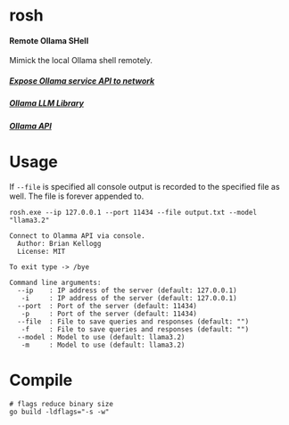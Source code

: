 # rosh
#### **R**emote **O**llama **SH**ell
Mimick the local Ollama shell remotely.  
##### [Expose Ollama service API to network](https://aident.ai/blog/how-to-expose-ollama-service-api-to-network)
##### [Ollama LLM Library](https://ollama.com/library?sort=popular)
##### [Ollama API](https://github.com/ollama/ollama/blob/main/docs/api.md)
# Usage
If `--file` is specified all console output is recorded to the specified file as well. The file is forever appended to.  
```
rosh.exe --ip 127.0.0.1 --port 11434 --file output.txt --model "llama3.2"

Connect to Olamma API via console.
  Author: Brian Kellogg
  License: MIT

To exit type -> /bye

Command line arguments:
  --ip    : IP address of the server (default: 127.0.0.1)
   -i     : IP address of the server (default: 127.0.0.1)
  --port  : Port of the server (default: 11434)
   -p     : Port of the server (default: 11434)
  --file  : File to save queries and responses (default: "")
   -f     : File to save queries and responses (default: "")
  --model : Model to use (default: llama3.2)
   -m     : Model to use (default: llama3.2)
```

# Compile
```
# flags reduce binary size
go build -ldflags="-s -w"
```
